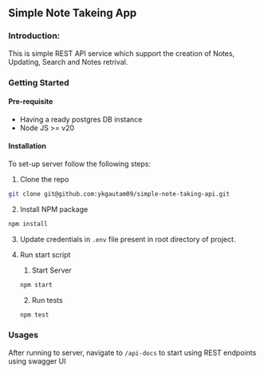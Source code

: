 ## Simple Note Takeing App
### Introduction:
 This is simple REST API service which support the creation of Notes, Updating, Search and Notes retrival.

### Getting Started
#### Pre-requisite
* Having a ready postgres DB instance
* Node JS >= v20
#### Installation
To set-up server follow the following steps:

1. Clone the repo
```sh
git clone git@github.com:ykgautam09/simple-note-taking-api.git
```
2. Install NPM package
```sh
npm install
```
3. Update credentials in `.env` file present in root directory of project.

4. Run start script
    1. Start Server
    ```sh
    npm start
    ```
    2. Run tests
    ```sh
    npm test
    ```

### Usages
After running to server, navigate to `/api-docs` to start using REST endpoints using swagger UI